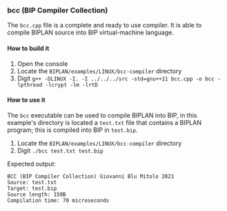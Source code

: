 ### bcc (BIP Compiler Collection)
The `bcc.cpp` file is a complete and ready to use compiler. It is able to compile BIPLAN source into BIP virtual-machine language.

#### How to build it
1. Open the console
2. Locate the `BIPLAN/examples/LINUX/bcc-compiler` directory
3. Digit `g++ -DLINUX -I. -I ../../../src -std=gnu++11 bcc.cpp -o bcc -lpthread -lcrypt -lm -lrtD`

#### How to use it
The `bcc` executable can be used to compile BIPLAN into BIP, in this example's directory is located a `test.txt` file that contains a BIPLAN program; this is compiled into BIP in `test.bip`.
1. Locate the `BIPLAN/examples/LINUX/bcc-compiler` directory
2. Digit `./bcc test.txt test.bip`

Expected output:
```
BCC (BIP Compiler Collection) Giovanni Blu Mitolo 2021
Source: test.txt
Target: test.bip
Source length: 150B
Compilation time: 70 microseconds
```
